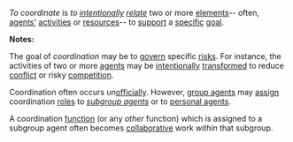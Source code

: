 *To coordinate* is *to [intentionally](https://github.com/gcassel/Modular-Organization-Terminology/blob/master/terms/intention.md) [relate](https://github.com/gcassel/Modular-Organization-Terminology/blob/master/terms/relationship.md)* two or more [elements](https://github.com/gcassel/Modular-Organization-Terminology/blob/master/terms/element.md)-- often, [agents'](https://github.com/gcassel/Modular-Organization-Terminology/blob/master/terms/agent.md) [activities](https://github.com/gcassel/Modular-Organization-Terminology/blob/master/terms/activity.md) or [resources](https://github.com/gcassel/Modular-Organization-Terminology/blob/master/terms/resource.md)-- to [support](https://github.com/gcassel/Modular-Organization-Terminology/blob/master/terms/support.md) a [specific](https://github.com/gcassel/Modular-Organization-Terminology/blob/master/terms/specific.md) [goal](https://github.com/gcassel/Modular-Organization-Terminology/blob/master/terms/goal.md). 
 
**Notes:** 

The goal of *coordination* may be to [govern](https://github.com/gcassel/Modular-Organization-Terminology/blob/master/terms/govern.md) specific [risks](https://github.com/gcassel/Modular-Organization-Terminology/blob/master/terms/risk.md).  For instance, the activities of two or more [agents](https://github.com/gcassel/Modular-Organization-Terminology/blob/master/terms/agent.md) may be [intentionally](https://github.com/gcassel/Modular-Organization-Terminology/blob/master/terms/intention.md) [transformed](https://github.com/gcassel/Modular-Organization-Terminology/blob/master/terms/transform.md) to reduce [conflict](https://github.com/gcassel/Modular-Organization-Terminology/blob/master/terms/conflict.md) or risky [competition](https://github.com/gcassel/Modular-Organization-Terminology/blob/master/terms/competition.md).
 
Coordination often occurs un[officially](https://github.com/gcassel/Modular-Organization-Terminology/blob/master/terms/official.md).  However, [group agents](https://github.com/gcassel/Modular-Organization-Terminology/blob/master/compound-terms/group-agent.md) may [assign](https://github.com/gcassel/Modular-Organization-Terminology/blob/master/terms/assign.md) coordination [roles](https://github.com/gcassel/Modular-Organization-Terminology/blob/master/terms/role.md) to *[subgroup agents](https://github.com/gcassel/Modular-Organization-Terminology/blob/master/compound-terms/subgroup-agent.md)* or to [personal agents](https://github.com/gcassel/Modular-Organization-Terminology/blob/master/terms/personal-agent.md).  

A coordination [function](https://github.com/gcassel/Modular-Organization-Terminology/blob/master/terms/function.md) (or any *other* function) which is assigned to a subgroup agent often becomes [collaborative](https://github.com/gcassel/Modular-Organization-Terminology/blob/master/terms/collaboration.md) work *within* that subgroup.
